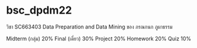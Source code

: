 # bsc_dpdm22
 วิชา SC663403 Data Preparation and Data Mining ของ ภรณกนก ภูผาธรรม

Midterm (กลุ่ม)  20%
Final (เดี่ยว)   30%
Project        20%
Homework       20%
Quiz           10%
